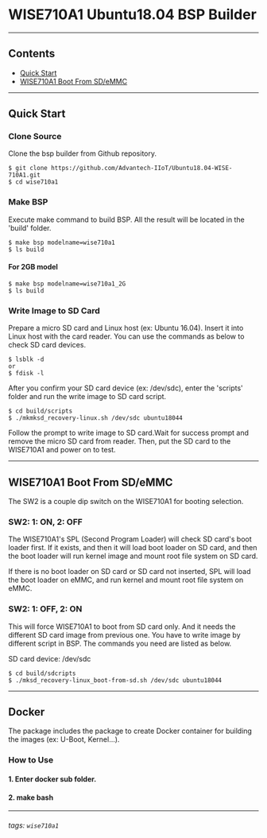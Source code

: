 # WISE710A1 Ubuntu18.04 BSP Builder

---

## Contents

- [Quick Start](#quick-start) 
- [WISE710A1 Boot From SD/eMMC](#wise710a1-boot-from-sdemmc) 

---

## Quick Start

### Clone Source

Clone the bsp builder from Github repository. 

```bash=
$ git clone https://github.com/Advantech-IIoT/Ubuntu18.04-WISE-710A1.git
$ cd wise710a1
```

### Make BSP

Execute make command to build BSP. All the result will be located in the 'build' folder. 

```bash=
$ make bsp modelname=wise710a1
$ ls build
```

#### For 2GB model

```bash=
$ make bsp modelname=wise710a1_2G
$ ls build
```

### Write Image to SD Card

Prepare a micro SD card and Linux host (ex: Ubuntu 16.04). Insert it into Linux host with the card reader. 
You can use the commands as below to check SD card devices. 

```
$ lsblk -d
or 
$ fdisk -l
```

After you confirm your SD card device (ex: /dev/sdc), enter the 'scripts' folder and run the
write image to SD card script.  

```
$ cd build/scripts
$ ./mkmksd_recovery-linux.sh /dev/sdc ubuntu18044
```

Follow the prompt to write image to SD card.Wait for success prompt and remove the micro SD card from reader. 
Then, put the SD card to the WISE710A1 and power on to test. 


---

## WISE710A1 Boot From SD/eMMC

The SW2 is a couple dip switch on the WISE710A1 for booting selection. 

### SW2: 1: ON, 2: OFF

The WISE710A1's SPL (Second Program Loader) will check SD card's boot loader first. If it exists, and then it will load boot loader on SD card, and then the boot loader will run kernel image and mount root file system on SD card. 

If there is no boot loader on SD card or SD card not inserted, SPL will load the boot loader on eMMC, and run kernel and mount root file system on eMMC. 

### SW2: 1: OFF, 2: ON

This will force WISE710A1 to boot from SD card only. And it needs the different SD card image from previous one. 
You have to write image by different script in BSP. The commands you need are listed as below. 

SD card device: /dev/sdc
```
$ cd build/sdcripts
$ ./mksd_recovery-linux_boot-from-sd.sh /dev/sdc ubuntu18044
```


---

## Docker

The package includes the package to create Docker container for building the images (ex: U-Boot, Kernel...). 

### How to Use

#### 1. Enter docker sub folder. 

#### 2. make bash


---
###### tags: `wise710a1`
